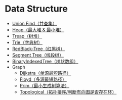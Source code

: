 Data Structure
==============

- [Union Find（并查集）](./UnionFind.py)
- [Heap（最大堆 & 最小堆）](./Heap.py)
- [Treap（树堆）](./Treap.py)
- [Trie（字典树）](./Trie.py)
- [RedBlack-Tree（红黑树）](./RedBlackTree.py)
- [Segment Tree（线段树）](./SegmentTree.py)
- [BinaryIndexedTree（树状数组）](./BinaryIndexedTree.py)
- Graph
  - [Dijkstra（单源最短路径）](./graph/dijkstra.py)
  - [Floyd（多源最短路径）](./graph/floyd.py)
  - [Prim（最小生成树算法）](./graph/prim.py)
  - [Topological（拓扑排序/判断有向图是否存在环）](./graph/topological.py)
